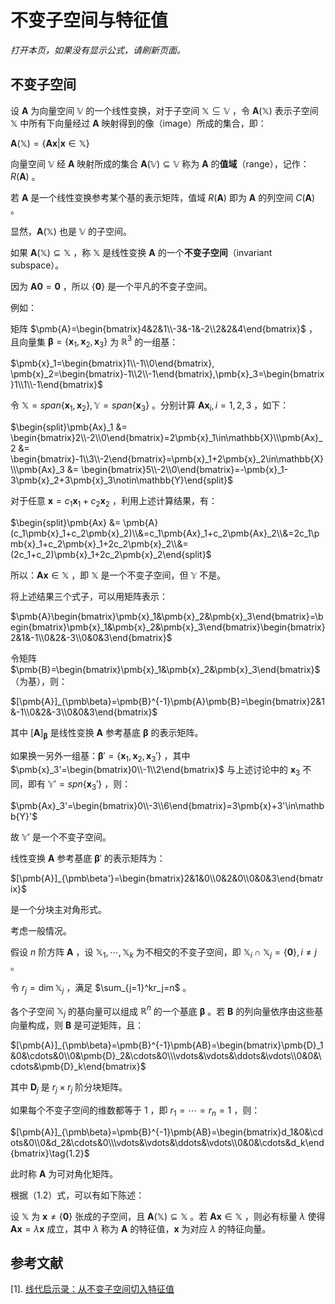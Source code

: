 # 不变子空间与特征值

*打开本页，如果没有显示公式，请刷新页面。*

## 不变子空间

设 $\pmb{A}$ 为向量空间 $\mathbb{V}$ 的一个线性变换，对于子空间 $\mathbb{X}\subseteq\mathbb{V}$ ，令 $\pmb{A}(\mathbb{X})$ 表示子空间 $\mathbb{X}$ 中所有下向量经过 $\pmb{A}$ 映射得到的像（image）所成的集合，即：

$\pmb{A}(\mathbb{X})=\{\pmb{Ax}|\pmb{x}\in\mathbb{X}\} \tag{1.1}$

向量空间 $\mathbb{V}$ 经 $\pmb{A}$ 映射所成的集合 $\pmb{A}(\mathbb{V})\subseteq\mathbb{V}$ 称为 $\pmb{A}$ 的**值域**（range），记作：$R(\pmb{A})$ 。

若 $\pmb{A}$ 是一个线性变换参考某个基的表示矩阵，值域 $R(\pmb{A})$ 即为 $\pmb{A}$ 的列空间 $C(\pmb{A})$ 。

显然，$\pmb{A}(\mathbb{X})$ 也是 $\mathbb{V}$ 的子空间。

如果 $\pmb{A}(\mathbb{X})\subseteq\mathbb{X}$ ，称 $\mathbb{X}$ 是线性变换 $\pmb{A}$ 的一个**不变子空间**（invariant subspace）。

因为 $\pmb{A0}=\pmb{0}$ ，所以 $\{\pmb{0}\}$ 是一个平凡的不变子空间。

例如：

矩阵 $\pmb{A}=\begin{bmatrix}4&2&1\\-3&-1&-2\\2&2&4\end{bmatrix}$ ，且向量集 $\pmb{\beta}=\{\pmb{x}_1,\pmb{x}_2,\pmb{x}_3\}$ 为 $\mathbb{R}^3$ 的一组基：

$\pmb{x}_1=\begin{bmatrix}1\\-1\\0\end{bmatrix}, \pmb{x}_2=\begin{bmatrix}-1\\2\\-1\end{bmatrix},\pmb{x}_3=\begin{bmatrix}1\\1\\-1\end{bmatrix}$

令 $\mathbb{X}=span\{\pmb{x}_1, \pmb{x}_2\}, \mathbb{Y}=span\{\pmb{x}_3\}$ 。分别计算 $\pmb{Ax}_i, i=1,2,3$ ，如下：

$\begin{split}\pmb{Ax}_1 &= \begin{bmatrix}2\\-2\\0\end{bmatrix}=2\pmb{x}_1\in\mathbb{X}\\\pmb{Ax}_2 &= \begin{bmatrix}-1\\3\\-2\end{bmatrix}=\pmb{x}_1+2\pmb{x}_2\in\mathbb{X}\\\pmb{Ax}_3 &= \begin{bmatrix}5\\-2\\0\end{bmatrix}=-\pmb{x}_1-3\pmb{x}_2+3\pmb{x}_3\notin\mathbb{Y}\end{split}$

对于任意 $\pmb{x}=c_1\pmb{x}_1+c_2\pmb{x}_2$ ，利用上述计算结果，有：

$\begin{split}\pmb{Ax} &= \pmb{A}(c_1\pmb{x}_1+c_2\pmb{x}_2)\\&=c_1\pmb{Ax}_1+c_2\pmb{Ax}_2\\&=2c_1\pmb{x}_1+c_2\pmb{x}_1+2c_2\pmb{x}_2\\&=(2c_1+c_2)\pmb{x}_1+2c_2\pmb{x}_2\end{split}$

所以：$\pmb{Ax}\in\mathbb{X}$ ，即 $\mathbb{X}$ 是一个不变子空间，但 $\mathbb{Y}$ 不是。

将上述结果三个式子，可以用矩阵表示：

$\pmb{A}\begin{bmatrix}\pmb{x}_1&\pmb{x}_2&\pmb{x}_3\end{bmatrix}=\begin{bmatrix}\pmb{x}_1&\pmb{x}_2&\pmb{x}_3\end{bmatrix}\begin{bmatrix}2&1&-1\\0&2&-3\\0&0&3\end{bmatrix}$

令矩阵 $\pmb{B}=\begin{bmatrix}\pmb{x}_1&\pmb{x}_2&\pmb{x}_3\end{bmatrix}$ （为基），则：

$[\pmb{A}]_{\pmb\beta}=\pmb{B}^{-1}\pmb{A}\pmb{B}=\begin{bmatrix}2&1&-1\\0&2&-3\\0&0&3\end{bmatrix}$

其中 $[\pmb{A}]_{\pmb\beta}$ 是线性变换 $\pmb{A}$ 参考基底 $\pmb{\beta}$ 的表示矩阵。

如果换一另外一组基：$\pmb{\beta}'=\{\pmb{x}_1,\pmb{x}_2,\pmb{x}_3'\}$ ，其中 $\pmb{x}_3'=\begin{bmatrix}0\\-1\\2\end{bmatrix}$ 与上述讨论中的 $\pmb{x}_3$ 不同，即有 $\mathbb{Y}'=spn\{\pmb{x}_3'\}$ ，则：

$\pmb{Ax}_3'=\begin{bmatrix}0\\-3\\6\end{bmatrix}=3\pmb{x}+3'\in\mathbb{Y}'$

故 $\mathbb{Y}'$ 是一个不变子空间。

线性变换 $\pmb{A}$ 参考基底 $\pmb\beta'$ 的表示矩阵为：

$[\pmb{A}]_{\pmb\beta'}=\begin{bmatrix}2&1&0\\0&2&0\\0&0&3\end{bmatrix}$

是一个分块主对角形式。

考虑一般情况。

假设 $n$ 阶方阵 $\pmb{A}$ ，设 $\mathbb{X}_1,\cdots,\mathbb{X}_k$ 为不相交的不变子空间，即 $\mathbb{X}_i\cap\mathbb{X}_j=\{\pmb{0}\},i\ne j$ 。

令 $r_j=\dim{\mathbb{X}_j}$ ，满足 $\sum_{j=1}^kr_j=n$ 。

各个子空间 $\mathbb{X}_j$ 的基向量可以组成 $\mathbb{R}^n$ 的一个基底 $\pmb\beta$ 。若 $\pmb{B}$ 的列向量依序由这些基向量构成，则 $\pmb{B}$ 是可逆矩阵，且：

$[\pmb{A}]_{\pmb\beta}=\pmb{B}^{-1}\pmb{AB}=\begin{bmatrix}\pmb{D}_1&0&\cdots&0\\0&\pmb{D}_2&\cdots&0\\\vdots&\vdots&\ddots&\vdots\\0&0&\cdots&\pmb{D}_k\end{bmatrix}$

其中 $\pmb{D}_j$ 是 $r_j\times r_j$ 阶分块矩阵。

如果每个不变子空间的维数都等于 $1$ ，即 $r_1=\cdots=r_n=1$ ，则：

$[\pmb{A}]_{\pmb\beta}=\pmb{B}^{-1}\pmb{AB}=\begin{bmatrix}d_1&0&\cdots&0\\0&d_2&\cdots&0\\\vdots&\vdots&\ddots&\vdots\\0&0&\cdots&d_k\end{bmatrix}\tag{1.2}$

此时称 $\pmb{A}$ 为可对角化矩阵。

根据（1.2）式，可以有如下陈述：

设 $\mathbb{X}$ 为 $\pmb{x}\ne\{\pmb{0}\}$ 张成的子空间，且 $\pmb{A}(\mathbb{X})\subseteq\mathbb{X}$ 。若 $\pmb{Ax}\in\mathbb{X}$ ，则必有标量 $\lambda$ 使得 $\pmb{Ax}=\lambda\pmb{x}$ 成立，其中 $\lambda$ 称为 $\pmb{A}$ 的特征值，$\pmb{x}$ 为对应 $\lambda$ 的特征向量。



## 参考文献

[1]. [线代启示录：从不变子空间切入特征值](https://ccjou.wordpress.com/2010/06/01/%e5%be%9e%e4%b8%8d%e8%ae%8a%e5%ad%90%e7%a9%ba%e9%96%93%e5%88%87%e5%85%a5%e7%89%b9%e5%be%b5%e5%80%bc%e5%95%8f%e9%a1%8c/)